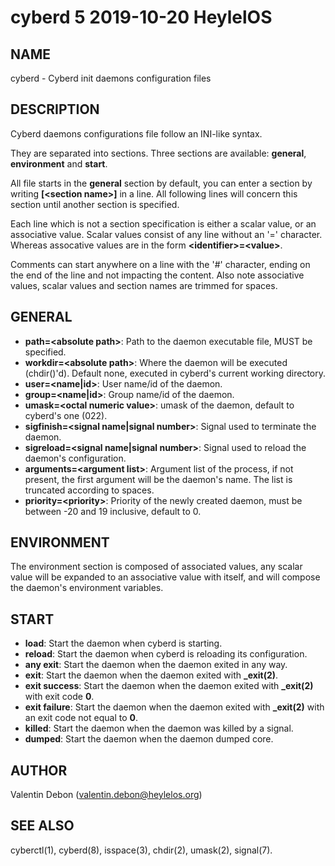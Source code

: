 # cyberd 5 2019-10-20 HeylelOS

## NAME
cyberd - Cyberd init daemons configuration files

## DESCRIPTION
Cyberd daemons configurations file follow an INI-like syntax.

They are separated into sections. Three sections are available: **general**, **environment** and **start**.

All file starts in the **general** section by default, you can enter a section by writing **[\<section name\>]** in a line.
All following lines will concern this section until another section is specified.

Each line which is not a section specification is either a scalar value, or an associative value. Scalar values consist of any line without an '=' character.
Whereas assocative values are in the form **\<identifier\>=\<value\>**.

Comments can start anywhere on a line with the '#' character, ending on the end of the line and not impacting the content.
Also note associative values, scalar values and section names are trimmed for spaces.

## GENERAL
- **path=\<absolute path\>**: Path to the daemon executable file, MUST be specified.
- **workdir=\<absolute path\>**: Where the daemon will be executed (chdir()'d). Default none, executed in cyberd's current working directory.
- **user=\<name|id\>**: User name/id of the daemon.
- **group=\<name|id\>**: Group name/id of the daemon.
- **umask=\<octal numeric value\>**: umask of the daemon, default to cyberd's one (022).
- **sigfinish=\<signal name|signal number\>**: Signal used to terminate the daemon.
- **sigreload=\<signal name|signal number\>**: Signal used to reload the daemon's configuration.
- **arguments=\<argument list\>**: Argument list of the process, if not present, the first argument will be the daemon's name. The list is truncated according to spaces.
- **priority=\<priority\>**: Priority of the newly created daemon, must be between -20 and 19 inclusive, default to 0.

## ENVIRONMENT
The environment section is composed of associated values, any scalar value will be expanded to an associative value with itself, and will compose the daemon's environment variables.

## START
- **load**: Start the daemon when cyberd is starting.
- **reload**: Start the daemon when cyberd is reloading its configuration.
- **any exit**: Start the daemon when the daemon exited in any way.
- **exit**: Start the daemon when the daemon exited with **_exit(2)**.
- **exit success**: Start the daemon when the daemon exited with **_exit(2)** with exit code **0**.
- **exit failure**: Start the daemon when the daemon exited with **_exit(2)** with an exit code not equal to **0**.
- **killed**: Start the daemon when the daemon was killed by a signal.
- **dumped**: Start the daemon when the daemon dumped core.

## AUTHOR
Valentin Debon (valentin.debon@heylelos.org)

## SEE ALSO
cyberctl(1), cyberd(8), isspace(3), chdir(2), umask(2), signal(7).

